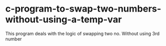 # c-program-to-swap-two-numbers-without-using-a-temp-var
This program deals with the logic of swapping two no. Without using 3rd number
